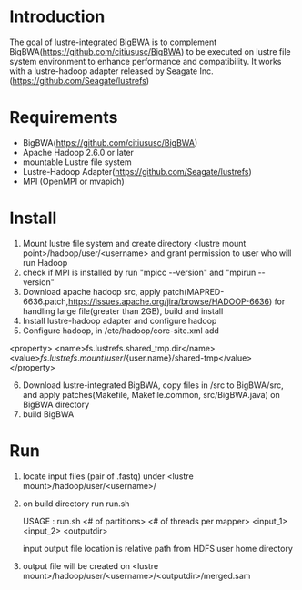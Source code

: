 # Introduction
The goal of lustre-integrated BigBWA is to complement BigBWA(https://github.com/citiususc/BigBWA) to be executed on lustre file system environment to enhance performance and compatibility. It works with a lustre-hadoop adapter released by Seagate Inc.(https://github.com/Seagate/lustrefs)

# Requirements
- BigBWA(https://github.com/citiususc/BigBWA)
- Apache Hadoop 2.6.0 or later
- mountable Lustre file system
- Lustre-Hadoop Adapter(https://github.com/Seagate/lustrefs)
- MPI (OpenMPI or mvapich)

# Install
1. Mount lustre file system and create directory \<lustre mount point\>/hadoop/user/\<username\> and grant permission to user who will run Hadoop
2. check if MPI is installed by run "mpicc --version" and "mpirun --version"
3. Download apache hadoop src, apply patch(MAPRED-6636.patch,https://issues.apache.org/jira/browse/HADOOP-6636) for handling large file(greater than 2GB), build and install
4. Install lustre-hadoop adapter and configure hadoop
5. Configure hadoop, 
  in <hadoop home>/etc/hadoop/core-site.xml add

\<property\>
    \<name\>fs.lustrefs.shared_tmp.dir\</name\>
    \<value\>${fs.lustrefs.mount}/user/${user.name}/shared-tmp\</value\>
\</property\>

6. Download lustre-integrated BigBWA, copy files in /src to BigBWA/src, and apply patches(Makefile, Makefile.common, src/BigBWA.java) on BigBWA directory
7. build BigBWA 

# Run
1. locate input files (pair of .fastq)  under \<lustre mount\>/hadoop/user/\<username\>/
2. on build directory run run.sh

   USAGE : run.sh \<# of partitions\> \<# of threads per mapper\> \<input_1\> \<input_2\> \<outputdir\>
   
   input output file location is relative path from HDFS user home directory

3. output file will be created on \<lustre mount\>/hadoop/user/\<username\>/\<outputdir\>/merged.sam
